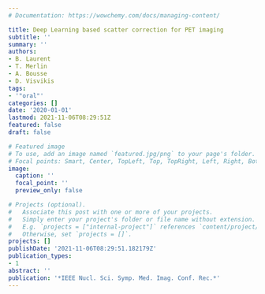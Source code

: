 ```yaml
---
# Documentation: https://wowchemy.com/docs/managing-content/

title: Deep Learning based scatter correction for PET imaging
subtitle: ''
summary: ''
authors:
- B. Laurent
- T. Merlin
- A. Bousse
- D. Visvikis
tags:
- '"oral"'
categories: []
date: '2020-01-01'
lastmod: 2021-11-06T08:29:51Z
featured: false
draft: false

# Featured image
# To use, add an image named `featured.jpg/png` to your page's folder.
# Focal points: Smart, Center, TopLeft, Top, TopRight, Left, Right, BottomLeft, Bottom, BottomRight.
image:
  caption: ''
  focal_point: ''
  preview_only: false

# Projects (optional).
#   Associate this post with one or more of your projects.
#   Simply enter your project's folder or file name without extension.
#   E.g. `projects = ["internal-project"]` references `content/project/deep-learning/index.md`.
#   Otherwise, set `projects = []`.
projects: []
publishDate: '2021-11-06T08:29:51.182179Z'
publication_types:
- 1
abstract: ''
publication: '*IEEE Nucl. Sci. Symp. Med. Imag. Conf. Rec.*'
---
```

